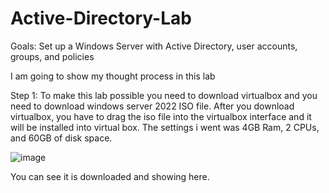 # Active-Directory-Lab

Goals: Set up a Windows Server with Active Directory, user accounts, groups, and policies

I am going to show my thought process in this lab

Step 1: To make this lab possible you need to download virtualbox and you need to download windows server 2022 ISO file. After you download virtualbox, you have to drag the iso file into the virtualbox interface and it will be installed into virtual box.
The settings i went was 4GB Ram, 2 CPUs, and 60GB of disk space.

![image](https://github.com/user-attachments/assets/cd2d8653-deba-416e-b49e-33810364cc3c)

You can see it is downloaded and showing here.

